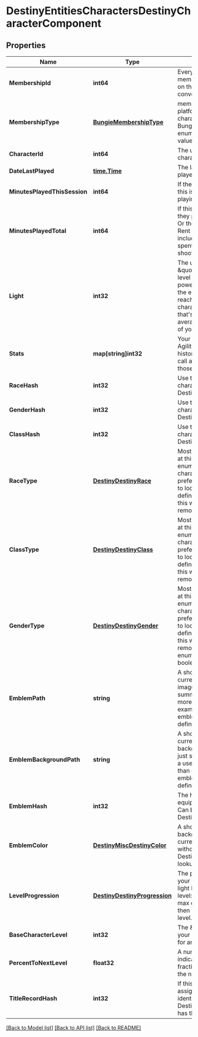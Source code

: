 # DestinyEntitiesCharactersDestinyCharacterComponent

## Properties
Name | Type | Description | Notes
------------ | ------------- | ------------- | -------------
**MembershipId** | **int64** | Every Destiny Profile has a membershipId. This is provided on the character as well for convenience. | [optional] 
**MembershipType** | [**BungieMembershipType**](BungieMembershipType.md) | membershipType tells you the platform on which the character plays. Examine the BungieMembershipType enumeration for possible values. | [optional] 
**CharacterId** | **int64** | The unique identifier for the character. | [optional] 
**DateLastPlayed** | [**time.Time**](time.Time.md) | The last date that the user played Destiny. | [optional] 
**MinutesPlayedThisSession** | **int64** | If the user is currently playing, this is how long they&#39;ve been playing. | [optional] 
**MinutesPlayedTotal** | **int64** | If this value is 525,600, then they played Destiny for a year. Or they&#39;re a very dedicated Rent fan. Note that this includes idle time, not just time spent actually in activities shooting things. | [optional] 
**Light** | **int32** | The user&#39;s calculated \&quot;Light Level\&quot;. Light level is an indicator of your power that mostly matters in the end game, once you&#39;ve reached the maximum character level: it&#39;s a level that&#39;s dependent on the average Attack/Defense power of your items. | [optional] 
**Stats** | **map[string]int32** | Your character&#39;s stats, such as Agility, Resilience, etc... *not* historical stats.  You&#39;ll have to call a different endpoint for those. | [optional] 
**RaceHash** | **int32** | Use this hash to look up the character&#39;s DestinyRaceDefinition. | [optional] 
**GenderHash** | **int32** | Use this hash to look up the character&#39;s DestinyGenderDefinition. | [optional] 
**ClassHash** | **int32** | Use this hash to look up the character&#39;s DestinyClassDefinition. | [optional] 
**RaceType** | [**DestinyDestinyRace**](Destiny.DestinyRace.md) | Mostly for historical purposes at this point, this is an enumeration for the character&#39;s race.  It&#39;ll be preferable in the general case to look up the related definition: but for some people this was too convenient to remove. | [optional] 
**ClassType** | [**DestinyDestinyClass**](Destiny.DestinyClass.md) | Mostly for historical purposes at this point, this is an enumeration for the character&#39;s class.  It&#39;ll be preferable in the general case to look up the related definition: but for some people this was too convenient to remove. | [optional] 
**GenderType** | [**DestinyDestinyGender**](Destiny.DestinyGender.md) | Mostly for historical purposes at this point, this is an enumeration for the character&#39;s Gender.  It&#39;ll be preferable in the general case to look up the related definition: but for some people this was too convenient to remove. And yeah, it&#39;s an enumeration and not a boolean. Fight me. | [optional] 
**EmblemPath** | **string** | A shortcut path to the user&#39;s currently equipped emblem image. If you&#39;re just showing summary info for a user, this is more convenient than examining their equipped emblem and looking up the definition. | [optional] 
**EmblemBackgroundPath** | **string** | A shortcut path to the user&#39;s currently equipped emblem background image. If you&#39;re just showing summary info for a user, this is more convenient than examining their equipped emblem and looking up the definition. | [optional] 
**EmblemHash** | **int32** | The hash of the currently equipped emblem for the user. Can be used to look up the DestinyInventoryItemDefinition. | [optional] 
**EmblemColor** | [**DestinyMiscDestinyColor**](Destiny.Misc.DestinyColor.md) | A shortcut for getting the background color of the user&#39;s currently equipped emblem without having to do a DestinyInventoryItemDefinition lookup. | [optional] 
**LevelProgression** | [**DestinyDestinyProgression**](Destiny.DestinyProgression.md) | The progression that indicates your character&#39;s level. Not their light level, but their character level: you know, the thing you max out a couple hours in and then ignore for the sake of light level. | [optional] 
**BaseCharacterLevel** | **int32** | The \&quot;base\&quot; level of your character, not accounting for any light level. | [optional] 
**PercentToNextLevel** | **float32** | A number between 0 and 100, indicating the whole and fractional % remaining to get to the next character level. | [optional] 
**TitleRecordHash** | **int32** | If this Character has a title assigned to it, this is the identifier of the DestinyRecordDefinition that has that title information. | [optional] 

[[Back to Model list]](../README.md#documentation-for-models) [[Back to API list]](../README.md#documentation-for-api-endpoints) [[Back to README]](../README.md)


